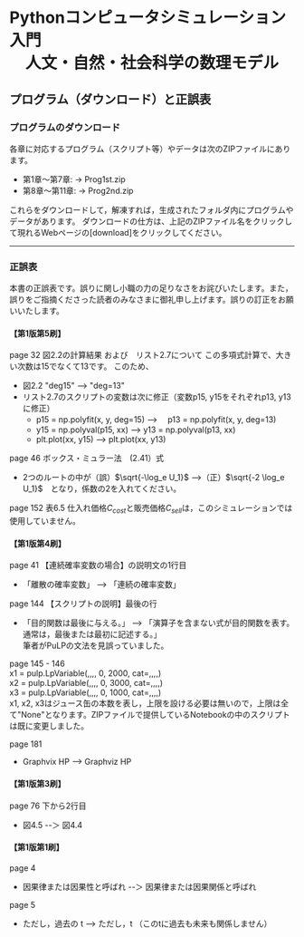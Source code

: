 # Pythonコンピュータシミュレーション入門<br>　人文・自然・社会科学の数理モデル
##   プログラム（ダウンロード）と正誤表

### プログラムのダウンロード
各章に対応するプログラム（スクリプト等）やデータは次のZIPファイルにあります。
- 第1章～第7章: &rarr; Prog1st.zip
- 第8章～第11章: &rarr; Prog2nd.zip

これらをダウンロードして，解凍すれば，生成されたフォルダ内にプログラムやデータがあります。
ダウンロードの仕方は、上記のZIPファイル名をクリックして現れるWebページの[download]をクリックしてください。

-------------------------------------------------------------------------------------
### 正誤表
本書の正誤表です。誤りに関し小職の力の足りなさをお詫びいたします。また，誤りをご指摘くださった読者のみなさまに御礼申し上げます。誤りの訂正をお願いいたします。

#### 【第1版第5刷】
page 32 図2.2の計算結果 および　リスト2.7について
この多項式計算で、大きい次数は15でなくて13です。
このため、
- 図2.2 "deg15" --> "deg=13"
- リスト2.7のスクリプトの変数は次に修正（変数p15, y15をそれぞれp13, y13に修正）
	- p15 = np.polyfit(x, y, deg=15) --> 　p13 = np.polyfit(x, y, deg=13)
	- y15 = np.polyval(p15, xx) --> y13 = np.polyval(p13, xx)
    - plt.plot(xx, y15) --> plt.plot(xx, y13)

page 46 ボックス・ミュラー法　(2.41）式
- 2つのルートの中が（誤）$\sqrt{-\log_e U_1}$ -->（正）$\sqrt{-2 \log_e U_1}$　となり，係数の2を入れてください。

page 152 表6.5
仕入れ価格$C_{cost}$と販売価格$C_{sell}$は，このシミュレーションでは使用していません。 


#### 【第1版第4刷】

page 41 【連続確率変数の場合】の説明文の1行目
- 「離散の確率変数」 --> 「連続の確率変数」<br>

page 144 【スクリプトの説明】最後の行
- 「目的関数は最後に与える。」 --> 「演算子を含まない式が目的関数を表す。通常は，最後または最初に記述する。」<br>
筆者がPuLPの文法を見誤っていました。

page 145 - 146<br>
x1 = pulp.LpVariable(,,,, 0, 2000, cat=,,,,)<br>
x2 = pulp.LpVariable(,,,, 0, 3000, cat=,,,,)<br>
x3 = pulp.LpVariable(,,,, 0, 1000, cat=,,,,)<br>
x1, x2, x3はジュース缶の本数を表し，上限を設ける必要は無いので，上限は全て"None"となります。ZIPファイルで提供しているNotebookの中のスクリプトは既に変更しました。

page 181
- Graphvix HP --> Graphviz HP

#### 【第1版第3刷】
page 76 下から2行目
- 図4.5  --＞ 図4.4


#### 【第1版第1刷】
page 4
- 因果律または因果性と呼ばれ --＞ 因果律または因果関係と呼ばれ

page 5
- ただし，過去の t --> ただし，t （このtに過去も未来も関係しません）